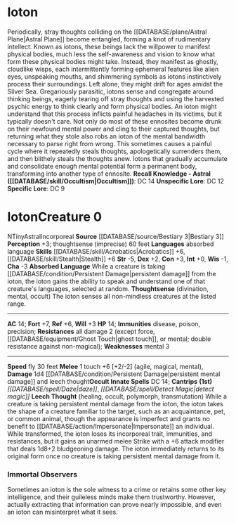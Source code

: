 ﻿---
ac: '14'
alignment: N
all_resistance: '2'
burrow_speed: null
charisma: '-3'
climb_speed: null
constitution: '+3'
creature_ability:
- Absorbed Language
- Leech Thought
- Thoughtsense
creature_family: '[[DATABASE/monsterfamily/Ennosite|Ennosite]]'
dexterity: '+2'
element: null
fly_speed: '30'
fortitude: '+7'
hardness: null
hp: '14'
id: '1146'
immunity:
- '[[DATABASE/trait/Disease|disease]]'
- '[[DATABASE/trait/Poison|poison]]'
- precision
intelligence: '+0'
land_speed: null
language:
- absorbed language
level: '0'
max_speed: '30'
name: Ioton
perception: '+3'
rarity: Common
reflex: '+6'
resistance:
- all damage 2 (except [[DATABASE/trait/Force|force]]
- '[[DATABASE/equipment/Ghost Touch|ghost touch]]'
- or [[DATABASE/trait/Mental|mental]] ; double resistance against non- [[DATABASE/trait/Magical|magical]]
  )
rus_type_level: null
school: null
sense:
- thoughtsense (imprecise) 60 feet
size: Tiny
skill:
- '[[DATABASE/skill/Acrobatics|Acrobatics]] +6'
- '[[DATABASE/skill/Stealth|Stealth]] +6'
source: '[[DATABASE/source/Bestiary 3|Bestiary 3]]'
speed:
- fly 30 feet
spell:
- '[[DATABASE/spell/Daze|Daze]]'
- '[[DATABASE/spell/Detect Magic|DetectMagic]]'
strength: '-5'
strength_req: '-5'
strongest_save:
- Fortitude
swim_speed: null
trait:
- '[[DATABASE/trait/Astral|Astral]]'
- '[[DATABASE/trait/Incorporeal|Incorporeal]]'
type: Creature
vision: null
weakest_save:
- Will
weakness:
- mental 3
will: '+3'
wisdom: '-1'

---
# Ioton

Periodically, stray thoughts colliding on the [[DATABASE/plane/Astral Plane|Astral Plane]] become entangled, forming a knot of rudimentary intellect. Known as iotons, these beings lack the willpower to manifest physical bodies, much less the self-awareness and vision to know what form these physical bodies might take. Instead, they manifest as ghostly, cloudlike wisps, each intermittently forming ephemeral features like alien eyes, unspeaking mouths, and shimmering symbols as iotons instinctively process their surroundings. Left alone, they might drift for ages amidst the Silver Sea.
 Gregariously parasitic, iotons sense and congregate around thinking beings, eagerly tearing off stray thoughts and using the harvested psychic energy to think clearly and form physical bodies. An ioton might understand that this process inflicts painful headaches in its victims, but it typically doesn't care. Not only do most of these ennosites become drunk on their newfound mental power and cling to their captured thoughts, but returning what they stole also robs an ioton of the mental bandwidth necessary to parse right from wrong. This sometimes causes a painful cycle where it repeatedly steals thoughts, apologetically surrenders them, and then blithely steals the thoughts anew.
 Iotons that gradually accumulate and consolidate enough mental potential form a permanent body, transforming into another type of ennosite.
**Recall Knowledge - Astral ([[DATABASE/skill/Occultism|Occultism]])**: DC 14
**Unspecific Lore**: DC 12
**Specific Lore**: DC 9

# Ioton<span class="item-type">Creature 0</span>

<span class="trait-alignment item-trait">N</span><span class="trait-size item-trait">Tiny</span><span class="item-trait">Astral</span><span class="item-trait">Incorporeal</span>
**Source** [[DATABASE/source/Bestiary 3|Bestiary 3]]
**Perception** +3; thoughtsense (imprecise) 60 feet
**Languages** absorbed language
**Skills** [[DATABASE/skill/Acrobatics|Acrobatics]] +6, [[DATABASE/skill/Stealth|Stealth]] +6
**Str** -5, **Dex** +2, **Con** +3, **Int** +0, **Wis** -1, **Cha** -3
**Absorbed Language** While a creature is taking [[DATABASE/condition/Persistent Damage|persistent damage]] from the ioton, the ioton gains the ability to speak and understand one of that creature's languages, selected at random.
**Thoughtsense** (divination, mental, occult) The ioton senses all non-mindless creatures at the listed range.

---
**AC** 14; **Fort** +7, **Ref** +6, **Will** +3
**HP** 14; **Immunities** disease, poison, precision; **Resistances** all damage 2 (except force, [[DATABASE/equipment/Ghost Touch|ghost touch]], or mental; double resistance against non-magical); **Weaknesses** mental 3

---
**Speed** fly 30 feet
<span class="in-box-ability">**Melee** <span class="action-icon">1</span> touch +6 [+2/-2] (agile, magical, mental), **Damage** 1d4 [[DATABASE/condition/Persistent Damage|persistent mental damage]] and leech thought</span>**Occult Innate Spells** DC 14; **Cantrips** **(1st)** _[[DATABASE/spell/Daze|daze]]_, _[[DATABASE/spell/Detect Magic|detect magic]]_
<span class="in-box-ability">**Leech Thought** (healing, occult, polymorph, transmutation) While a creature is taking persistent mental damage from the ioton, the ioton takes the shape of a creature familiar to the target, such as an acquaintance, pet, or common animal, though the appearance is imperfect and grants no benefit to [[DATABASE/action/Impersonate|Impersonate]] an individual.
 While transformed, the ioton loses its incorporeal trait, immunities, and resistances, but it gains an unarmed melee Strike with a +6 attack modifier that deals 1d8+2 bludgeoning damage. The ioton immediately returns to its original form once no creature is taking persistent mental damage from it.</span>

###  Immortal Observers

Sometimes an ioton is the sole witness to a crime or retains some other key intelligence, and their guileless minds make them trustworthy. However, actually extracting that information can prove nearly impossible, and even an ioton can misinterpret what it sees.